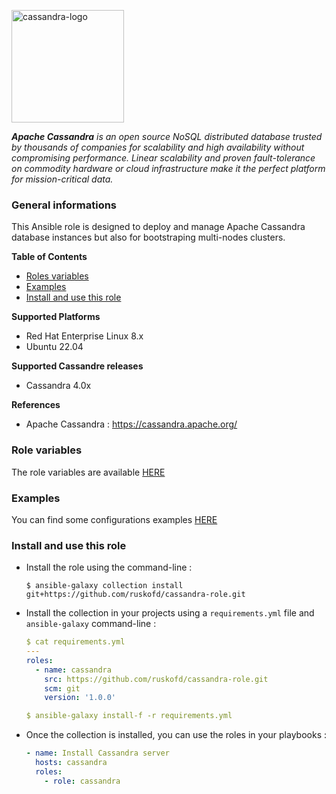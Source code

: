 <p><img src="https://upload.wikimedia.org/wikipedia/commons/5/5e/Cassandra_logo.svg" alt="cassandra-logo" title="cassandra" align="top" height=180 /></p>

***Apache Cassandra** is an open source NoSQL distributed database trusted by thousands of companies for scalability and high availability without compromising performance. Linear scalability and proven fault-tolerance on commodity hardware or cloud infrastructure make it the perfect platform for mission-critical data.*

### General informations

This Ansible role is designed to deploy and manage Apache Cassandra database instances but also for bootstraping multi-nodes clusters.

**Table of Contents**

  - [Roles variables](#role-variables)
  - [Examples](#examples)
  - [Install and use this role](#install-and-use-this-role)

**Supported Platforms**

  - Red Hat Enterprise Linux 8.x
  - Ubuntu 22.04

**Supported Cassandre releases**

  - Cassandra 4.0x

**References**

  - Apache Cassandra : https://cassandra.apache.org/

### Role variables

The role variables are available [HERE](docs/variables.md)

### Examples

You can find some configurations examples [HERE](docs/examples.md)

### Install and use this role

* Install the role using the command-line :

  ```shell
  $ ansible-galaxy collection install git+https://github.com/ruskofd/cassandra-role.git
  ```

* Install the collection in your projects using a `requirements.yml` file and `ansible-galaxy` command-line :

  ```YAML
  $ cat requirements.yml
  ---
  roles:
    - name: cassandra
      src: https://github.com/ruskofd/cassandra-role.git
      scm: git
      version: '1.0.0'

  $ ansible-galaxy install-f -r requirements.yml
  ```

* Once the collection is installed, you can use the roles in your playbooks :

  ```yaml
  - name: Install Cassandra server
    hosts: cassandra
    roles:
      - role: cassandra
  ```